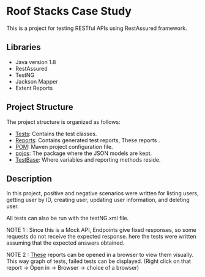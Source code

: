 # Roof Stacks Case Study

This is a project for testing RESTful APIs using RestAssured framework.

## Libraries
- Java version 1.8
- RestAssured
- TestNG
- Jackson Mapper
- Extent Reports

## Project Structure
The project structure is organized as follows:

- [Tests](src/test/java/tests): Contains the test classes.
- [Reports](src/test/report): Contains generated test reports, These reports .
- [POM](pom.xml): Maven project configuration file.
- [pojos](src/main/java/pojos): The package where the JSON models are kept.
- [TestBase](src/main/java/testBase/TestBase.java): Where variables and reporting methods reside.

## Description
In this project, positive and negative scenarios were written for listing users, 
getting user by ID, creating user, updating user information, and deleting user.

All tests can also be run with the testNG.xml file.

NOTE 1 :
Since this is a Mock API, Endpoints give fixed responses,
so some requests do not receive the expected response.
here the tests were written assuming that the expected answers obtained.

NOTE 2 : [These](src/test/report/) reports can be opened in a browser to view them visually. 
This way graph of tests, failed tests can be displayed.
(Right click on that report -> Open in -> Browser -> choice of a browser)
